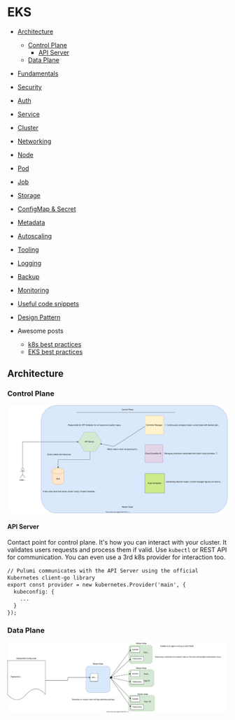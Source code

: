 # EKS

- [Architecture](#architecture)
  - [Control Plane](#control-plane)
    - [API Server](#api-server)
  - [Data Plane](#data-plane)
- [Fundamentals](./fundamental.md)
- [Security](./security.md)
- [Auth](./auth.md)
- [Service](./service.md)
- [Cluster](./cluster.md)
- [Networking](./networking.md)
- [Node](./node.md)
- [Pod](./pod.md)
- [Job](./job.md)
- [Storage](./storage.md)
- [ConfigMap & Secret](./configMap-secret.md)
- [Metadata](./metadata.md)

- [Autoscaling](./autoscaling.md)
- [Tooling](./tooling.md)
- [Logging](./logging.md)
- [Backup](./backup.md)
- [Monitoring](./monitoring.md)
- [Useful code snippets](useful-code-snippet)
- [Design Pattern](./design-pattern.md)
- Awesome posts
  - [k8s best practices](https://www.weave.works/blog/kubernetes-best-practices)
  - [EKS best practices](https://aws.github.io/aws-eks-best-practices/)

## Architecture

### Control Plane

![Diagram](./k8s-control-plane.svg)

#### API Server

Contact point for control plane. It's how you can interact with your cluster. It validates users requests and process them if valid. Use `kubectl` or REST API for communication.
You can even use a 3rd k8s provider for interaction too.

```
// Pulumi communicates with the API Server using the official Kubernetes client-go library
export const provider = new kubernetes.Provider('main', {
  kubeconfig: {
    ...
  }
});
```

### Data Plane

![Diagram](./k8s-master-worker-comm.svg)
